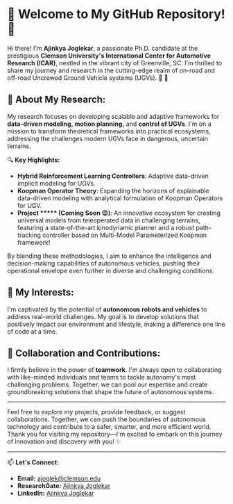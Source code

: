 # 🌟 Welcome to My GitHub Repository! 🌟

Hi there! I'm **Ajinkya Joglekar**, a passionate Ph.D. candidate at the prestigious **Clemson University's International Center for Automotive Research (ICAR)**, nestled in the vibrant city of Greenville, SC. I'm thrilled to share my journey and research in the cutting-edge realm of on-road and off-road Uncrewed Ground Vehicle systems (UGVs). 🚗 :robot:

## 🚀 About My Research:
My research focuses on developing scalable and adaptive frameworks for **data-driven modeling, motion planning,** and **control of UGVs**. I'm on a mission to transform theoretical frameworks into practical ecosystems, addressing the challenges modern UGVs face in dangerous, uncertain terrains.

🔍 **Key Highlights:**
- **Hybrid Reinforcement Learning Controllers**: Adaptive data-driven implicit modeling for UGVs.
- **Koopman Operator Theory**: Expanding the horizons of explainable data-driven modeling with analytical formulation of Koopman Operators for UGV.
- **Project ***** (Coming Soon 😉)**: An innovative ecosystem for creating universal models from teleoperated data in challenging terrains, featuring a state-of-the-art kinodynamic planner and a robust path-tracking controller based on Multi-Model Parameterized Koopman framework!

By blending these methodologies, I aim to enhance the intelligence and decision-making capabilities of autonomous vehicles, pushing their operational envelope even further in diverse and challenging conditions.

## 🌱 My Interests:
I'm captivated by the potential of **autonomous robots and vehicles** to address real-world challenges. My goal is to develop solutions that positively impact our environment and lifestyle, making a difference one line of code at a time.

## 🤝 Collaboration and Contributions:
I firmly believe in the power of **teamwork**. I'm always open to collaborating with like-minded individuals and teams to tackle autonomy's most challenging problems. Together, we can pool our expertise and create groundbreaking solutions that shape the future of autonomous systems.


---

Feel free to explore my projects, provide feedback, or suggest collaborations. Together, we can push the boundaries of autonomous technology and contribute to a safer, smarter, and more efficient world. Thank you for visiting my repository—I'm excited to embark on this journey of innovation and discovery with you! ✨

---

📫 **Let's Connect:**

- **Email:** [ajoglek@clemson.edu](mailto:ajoglek@clemson.edu)
- **ResearchGate:** [Ajinkya Joglekar](https://www.researchgate.net/profile/Ajinkya-Joglekar)
- **LinkedIn:** [Ajinkya Joglekar](https://www.linkedin.com/in/ajinkyajoglekar/)


<!--
**ajinkya-joglekar/ajinkya-joglekar** is a ✨ _special_ ✨ repository because its `README.md` (this file) appears on your GitHub profile.

Here are some ideas to get you started:

- 🔭 I’m currently working on ...
- 🌱 I’m currently learning ...
- 👯 I’m looking to collaborate on ...
- 🤔 I’m looking for help with ...
- 💬 Ask me about ...
- 📫 How to reach me: ...
- 😄 Pronouns: ...
- ⚡ Fun fact: ...
-->
